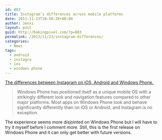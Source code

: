 ```yaml
---
id: 803
title: Instagram’s differences across mobile platforms
date: 2013-11-23T18:50:28+00:00
author: Jenxi
layout: post
guid: http://bakingpixel.com/?p=803
permalink: /2013/11/23/instagram-differences/
categories:
  - News
tags:
  - android
  - instagra
  - ios
  - windows phone
---
```

[The differences between Instagram on iOS, Android and Windows Phone.](http://www.wired.com/gadgetlab/2013/11/instagram-wp-ios-android/?viewall=true)

> Windows Phone has positioned itself as a unique mobile OS with a strikingly different look and navigation features compared to other major platforms. Most apps on Windows Phone look and behave significantly differently than on iOS or Android, and Instagram is no exception. 

The experience seems more disjointed on Windows Phone but I will have to try it myself before I comment more. Still, this is the first release on Windows Phone and it can only get better with future versions.